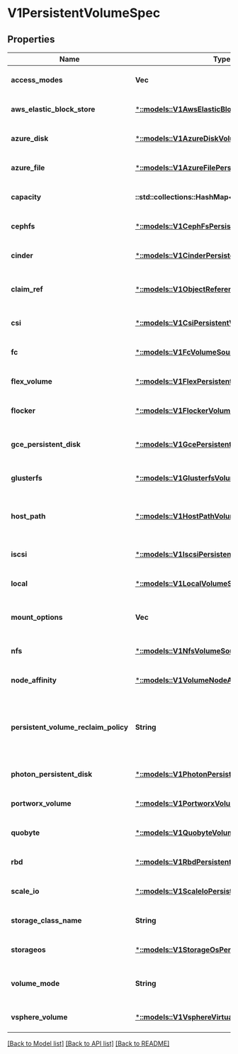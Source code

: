 # V1PersistentVolumeSpec

## Properties
Name | Type | Description | Notes
------------ | ------------- | ------------- | -------------
**access_modes** | **Vec<String>** | AccessModes contains all ways the volume can be mounted. More info: https://kubernetes.io/docs/concepts/storage/persistent-volumes#access-modes | [optional] [default to null]
**aws_elastic_block_store** | [***::models::V1AwsElasticBlockStoreVolumeSource**](v1.AWSElasticBlockStoreVolumeSource.md) | AWSElasticBlockStore represents an AWS Disk resource that is attached to a kubelet&#39;s host machine and then exposed to the pod. More info: https://kubernetes.io/docs/concepts/storage/volumes#awselasticblockstore | [optional] [default to null]
**azure_disk** | [***::models::V1AzureDiskVolumeSource**](v1.AzureDiskVolumeSource.md) | AzureDisk represents an Azure Data Disk mount on the host and bind mount to the pod. | [optional] [default to null]
**azure_file** | [***::models::V1AzureFilePersistentVolumeSource**](v1.AzureFilePersistentVolumeSource.md) | AzureFile represents an Azure File Service mount on the host and bind mount to the pod. | [optional] [default to null]
**capacity** | **::std::collections::HashMap<String, String>** | A description of the persistent volume&#39;s resources and capacity. More info: https://kubernetes.io/docs/concepts/storage/persistent-volumes#capacity | [optional] [default to null]
**cephfs** | [***::models::V1CephFsPersistentVolumeSource**](v1.CephFSPersistentVolumeSource.md) | CephFS represents a Ceph FS mount on the host that shares a pod&#39;s lifetime | [optional] [default to null]
**cinder** | [***::models::V1CinderPersistentVolumeSource**](v1.CinderPersistentVolumeSource.md) | Cinder represents a cinder volume attached and mounted on kubelets host machine More info: https://releases.k8s.io/HEAD/examples/mysql-cinder-pd/README.md | [optional] [default to null]
**claim_ref** | [***::models::V1ObjectReference**](v1.ObjectReference.md) | ClaimRef is part of a bi-directional binding between PersistentVolume and PersistentVolumeClaim. Expected to be non-nil when bound. claim.VolumeName is the authoritative bind between PV and PVC. More info: https://kubernetes.io/docs/concepts/storage/persistent-volumes#binding | [optional] [default to null]
**csi** | [***::models::V1CsiPersistentVolumeSource**](v1.CSIPersistentVolumeSource.md) | CSI represents storage that handled by an external CSI driver (Beta feature). | [optional] [default to null]
**fc** | [***::models::V1FcVolumeSource**](v1.FCVolumeSource.md) | FC represents a Fibre Channel resource that is attached to a kubelet&#39;s host machine and then exposed to the pod. | [optional] [default to null]
**flex_volume** | [***::models::V1FlexPersistentVolumeSource**](v1.FlexPersistentVolumeSource.md) | FlexVolume represents a generic volume resource that is provisioned/attached using an exec based plugin. | [optional] [default to null]
**flocker** | [***::models::V1FlockerVolumeSource**](v1.FlockerVolumeSource.md) | Flocker represents a Flocker volume attached to a kubelet&#39;s host machine and exposed to the pod for its usage. This depends on the Flocker control service being running | [optional] [default to null]
**gce_persistent_disk** | [***::models::V1GcePersistentDiskVolumeSource**](v1.GCEPersistentDiskVolumeSource.md) | GCEPersistentDisk represents a GCE Disk resource that is attached to a kubelet&#39;s host machine and then exposed to the pod. Provisioned by an admin. More info: https://kubernetes.io/docs/concepts/storage/volumes#gcepersistentdisk | [optional] [default to null]
**glusterfs** | [***::models::V1GlusterfsVolumeSource**](v1.GlusterfsVolumeSource.md) | Glusterfs represents a Glusterfs volume that is attached to a host and exposed to the pod. Provisioned by an admin. More info: https://releases.k8s.io/HEAD/examples/volumes/glusterfs/README.md | [optional] [default to null]
**host_path** | [***::models::V1HostPathVolumeSource**](v1.HostPathVolumeSource.md) | HostPath represents a directory on the host. Provisioned by a developer or tester. This is useful for single-node development and testing only! On-host storage is not supported in any way and WILL NOT WORK in a multi-node cluster. More info: https://kubernetes.io/docs/concepts/storage/volumes#hostpath | [optional] [default to null]
**iscsi** | [***::models::V1IscsiPersistentVolumeSource**](v1.ISCSIPersistentVolumeSource.md) | ISCSI represents an ISCSI Disk resource that is attached to a kubelet&#39;s host machine and then exposed to the pod. Provisioned by an admin. | [optional] [default to null]
**local** | [***::models::V1LocalVolumeSource**](v1.LocalVolumeSource.md) | Local represents directly-attached storage with node affinity | [optional] [default to null]
**mount_options** | **Vec<String>** | A list of mount options, e.g. [\&quot;ro\&quot;, \&quot;soft\&quot;]. Not validated - mount will simply fail if one is invalid. More info: https://kubernetes.io/docs/concepts/storage/persistent-volumes/#mount-options | [optional] [default to null]
**nfs** | [***::models::V1NfsVolumeSource**](v1.NFSVolumeSource.md) | NFS represents an NFS mount on the host. Provisioned by an admin. More info: https://kubernetes.io/docs/concepts/storage/volumes#nfs | [optional] [default to null]
**node_affinity** | [***::models::V1VolumeNodeAffinity**](v1.VolumeNodeAffinity.md) | NodeAffinity defines constraints that limit what nodes this volume can be accessed from. This field influences the scheduling of pods that use this volume. | [optional] [default to null]
**persistent_volume_reclaim_policy** | **String** | What happens to a persistent volume when released from its claim. Valid options are Retain (default for manually created PersistentVolumes), Delete (default for dynamically provisioned PersistentVolumes), and Recycle (deprecated). Recycle must be supported by the volume plugin underlying this PersistentVolume. More info: https://kubernetes.io/docs/concepts/storage/persistent-volumes#reclaiming | [optional] [default to null]
**photon_persistent_disk** | [***::models::V1PhotonPersistentDiskVolumeSource**](v1.PhotonPersistentDiskVolumeSource.md) | PhotonPersistentDisk represents a PhotonController persistent disk attached and mounted on kubelets host machine | [optional] [default to null]
**portworx_volume** | [***::models::V1PortworxVolumeSource**](v1.PortworxVolumeSource.md) | PortworxVolume represents a portworx volume attached and mounted on kubelets host machine | [optional] [default to null]
**quobyte** | [***::models::V1QuobyteVolumeSource**](v1.QuobyteVolumeSource.md) | Quobyte represents a Quobyte mount on the host that shares a pod&#39;s lifetime | [optional] [default to null]
**rbd** | [***::models::V1RbdPersistentVolumeSource**](v1.RBDPersistentVolumeSource.md) | RBD represents a Rados Block Device mount on the host that shares a pod&#39;s lifetime. More info: https://releases.k8s.io/HEAD/examples/volumes/rbd/README.md | [optional] [default to null]
**scale_io** | [***::models::V1ScaleIoPersistentVolumeSource**](v1.ScaleIOPersistentVolumeSource.md) | ScaleIO represents a ScaleIO persistent volume attached and mounted on Kubernetes nodes. | [optional] [default to null]
**storage_class_name** | **String** | Name of StorageClass to which this persistent volume belongs. Empty value means that this volume does not belong to any StorageClass. | [optional] [default to null]
**storageos** | [***::models::V1StorageOsPersistentVolumeSource**](v1.StorageOSPersistentVolumeSource.md) | StorageOS represents a StorageOS volume that is attached to the kubelet&#39;s host machine and mounted into the pod More info: https://releases.k8s.io/HEAD/examples/volumes/storageos/README.md | [optional] [default to null]
**volume_mode** | **String** | volumeMode defines if a volume is intended to be used with a formatted filesystem or to remain in raw block state. Value of Filesystem is implied when not included in spec. This is an alpha feature and may change in the future. | [optional] [default to null]
**vsphere_volume** | [***::models::V1VsphereVirtualDiskVolumeSource**](v1.VsphereVirtualDiskVolumeSource.md) | VsphereVolume represents a vSphere volume attached and mounted on kubelets host machine | [optional] [default to null]

[[Back to Model list]](../README.md#documentation-for-models) [[Back to API list]](../README.md#documentation-for-api-endpoints) [[Back to README]](../README.md)


